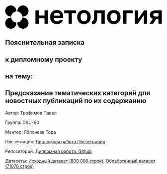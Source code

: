 ![](.\\Изображения\\logo.png)

## Пояснительная записка 

## к дипломному проекту

## на тему:

## Предсказание тематических категорий для новостных публикаций по их содержанию


Автор: Трофимов Павел

Группа: DSU-60

Ментор: Яблонева Тора

Презентация: [Дипломная работа.Презентация](https://docs.google.com/presentation/d/1VGzD3roFJqspsK0UnXWlqhX7CuykYW1e65I7m6W82uA/edit?usp=sharing)

Репозиторий: [Дипломная работа. Github](https://github.com/TrofimovPaul/NetologyThesis)

Датасеты: [Исходный датасет (800 000
строк)](https://www.kaggle.com/datasets/yutkin/corpus-of-russian-news-articles-from-lenta/data), [Обработанный датасет
(71070 строк)](https://www.kaggle.com/datasets/trofimovpaul/news-datasets-train-test)

